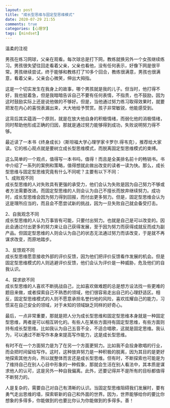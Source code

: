 ```yaml
---
layout: post
title: "成长型思维与固定型思维模式"
date: 2020-07-29 21:55
comments: true
categories: [心理学]
tags: [mindset]
---
```

温柔的注视

男孩在练习网球，父亲在观看。每次球总是打下网，教练就换另外一个女孩继续练习。男孩很失望往回走看着父亲，父亲也看他，没有任何表示，好像下网是很平常。男孩继续尝试，终于能够和教练打了10多个回合，教练很满意，男孩也很满意，看着父亲，父亲会心微笑，伸出大拇指。  

这是一个切实发生在我身上的故事，哪个男孩就是我的儿子。但当时，他打得不好，我也挺着急，但是我暗暗告诉自己不要有任何表情，不指责，也不鼓励，因为这时鼓励实际上还是说他做的不够好。但是，当他通过努力练习取得效果时，就要把发在内心的喜悦表漏出来，大大地给予赞赏。孩子非常敏锐，他能感受到。  

这背后其实蕴涵一个原则，就是在放大他自身的积极情绪，而弱化他的消极情绪，同时帮助他形成正确的归因，那就是通过努力能够得到成功，失败说明努力得不够。  

最近读了一本书《终身成长》（斯坦福大学心理学家卡罗尔.得韦克），推荐给大家读。它的核心观点就是要树立成长型思维模式，而脱离固定型思维模式的束缚。  

这么简单的一个观点，值得写一本书吗，值得！而且是全美排名前十的畅销书。书中介绍了一系列的案例和策略，值得想就此做出改变的读者一读为快。那么，成长型思维与固定型思维究竟有什么不同呢？主要有以下不同：  
1、成败观不同  
成长型思维的人对失败具有更强的承受力，他们会认为失败是因为自己努力不够或者方法需要改进。而固定型思维的人则会认为自己不擅长而放弃继续努力。成功时，成长型思维会因为努力得到回报，而付出更多努力。但是，固定型思维会认为这是理所应当的，而且会不愿尝试新的挑战，因为一旦失败自己就会备受打击。  

2、自我观念不同  
成长型思维的人认为万事皆有可能，只要付出努力。也就是自己是可以改变的。因此会通过付出更多的努力来让自己获得发展，至于因为努力而获得成就反而成为副产品。但固定型思维的人则会认为自己的状态无法通过努力而该改变，于是就不再谋求改变，而原地踏步。

3、反馈观不同  
成长型思维愿意接收外部的评价反馈，因为他们把评价反馈看作发展的机会。但是固定型思维模式的人则逃避评价反馈，他们会认为评价是一种威胁，危及他们的自我认识。 

4、探求欲不同  
成长型思维的人喜欢不断挑战自己，比如喜欢做难题的总是想方设法找一些更难的题目来做，或者探索自己不熟悉的领域，他们很容易走出自己的心理舒适区。相反，固定型思维模式的人则不愿意承担名誉扫地的风险，喜欢炫耀自己的能力，习惯呆在自己安全的领域，对于未知的领域缺乏同样的好奇心。  

最后，一点非常重要，那就是把人分为成长型思维和固定型思维本身就是一种固定型思维，两者是可以相互转化的。有些人在某些方面持有固定型思维，有些方面则持有成长型思维。比如我认为自己五音不全，不适合唱歌，这就是固定思维。我认为，可以通过不断写作本身来提高写作能力，这是成长型思维。  

有时不在一个方面努力是为了在另一个方面更努力。比如我不会投身歌唱的行业，而会把时间留给写作。这时，这种放弃努力是一种积极的脱离，因为其目的是更好地探索其他方向，所以就整体而言还是成长型思维。但有时，不断探索也可能是为了维持自己在别人心目中形象的一种假象，那就会生活在别人看法中，其本质是谋求他人的认可，这是另外一种自我偏离。此外，还要记得并不是所有的目标都值得不断努力的。      

人是复杂的，需要自己对自己有清晰的认识。当固定型思维阻碍我们发展时，要有勇气走出思维的墙，探索崭新的自己和外面的世界。因为，世界能够给你的要比你想象的多得多，你能做到的也要比你认为你能做到的多得多。善！    